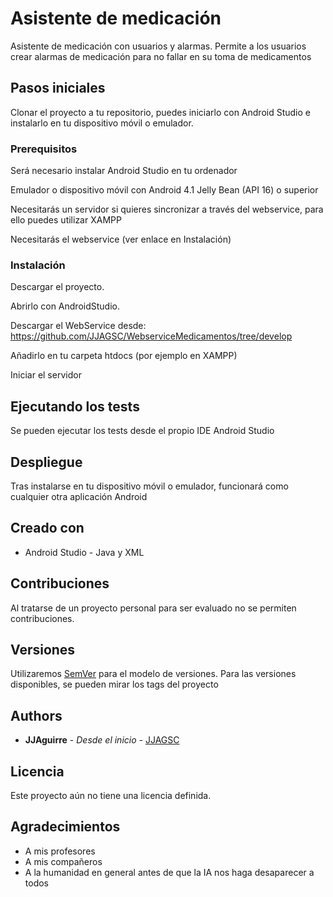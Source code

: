 # Asistente de medicación

Asistente de medicación con usuarios y alarmas. Permite a los usuarios crear alarmas de medicación para no fallar en su toma de 
medicamentos


## Pasos iniciales

Clonar el proyecto a tu repositorio, puedes iniciarlo con Android Studio e instalarlo en tu dispositivo móvil o emulador.


### Prerequisitos

Será necesario instalar Android Studio en tu ordenador

Emulador o dispositivo móvil con Android 4.1 Jelly Bean (API 16) o superior

Necesitarás un servidor si quieres sincronizar a través del webservice, para ello puedes utilizar XAMPP

Necesitarás el webservice (ver enlace en Instalación)


### Instalación

Descargar el proyecto.

Abrirlo con AndroidStudio.

Descargar el WebService desde: https://github.com/JJAGSC/WebserviceMedicamentos/tree/develop

Añadirlo en tu carpeta htdocs (por ejemplo en XAMPP)

Iniciar el servidor


## Ejecutando los tests

Se pueden ejecutar los tests desde el propio IDE Android Studio


## Despliegue

Tras instalarse en tu dispositivo móvil o emulador, funcionará como cualquier otra aplicación Android


## Creado con

* Android Studio - Java y XML


## Contribuciones

Al tratarse de un proyecto personal para ser evaluado no se permiten contribuciones.


## Versiones

Utilizaremos [SemVer](http://semver.org/) para el modelo de versiones. Para las versiones disponibles, se pueden mirar los tags del proyecto 

## Authors

* **JJAguirre** - *Desde el inicio* - [JJAGSC](https://github.com/JJAGSC)


## Licencia

Este proyecto aún no tiene una licencia definida.


## Agradecimientos

* A mis profesores
* A mis compañeros
* A la humanidad en general antes de que la IA nos haga desaparecer a todos

